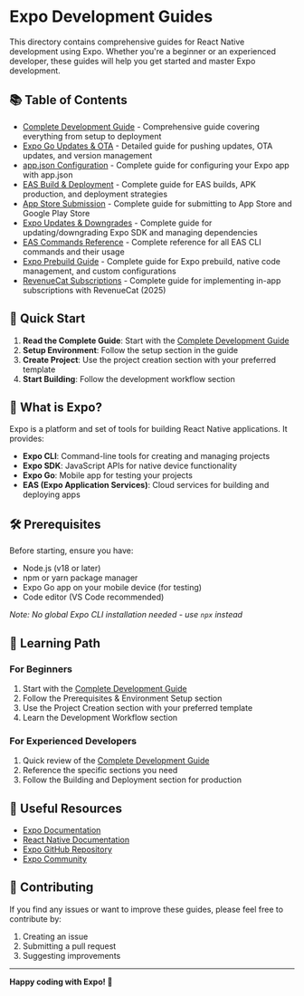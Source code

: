 # Expo Development Guides

This directory contains comprehensive guides for React Native development using Expo. Whether you're a beginner or an experienced developer, these guides will help you get started and master Expo development.

## 📚 Table of Contents

- [Complete Development Guide](./complete-guide.md) - Comprehensive guide covering everything from setup to deployment
- [Expo Go Updates & OTA](./expo-go-updates.md) - Detailed guide for pushing updates, OTA updates, and version management
- [app.json Configuration](./app-json-configuration.md) - Complete guide for configuring your Expo app with app.json
- [EAS Build & Deployment](./eas-build-deployment.md) - Complete guide for EAS builds, APK production, and deployment strategies
- [App Store Submission](./app-store-submission.md) - Complete guide for submitting to App Store and Google Play Store
- [Expo Updates & Downgrades](./expo-updates-downgrades.md) - Complete guide for updating/downgrading Expo SDK and managing dependencies
- [EAS Commands Reference](./eas-commands-reference.md) - Complete reference for all EAS CLI commands and their usage
- [Expo Prebuild Guide](./expo-prebuild-guide.md) - Complete guide for Expo prebuild, native code management, and custom configurations
- [RevenueCat Subscriptions](./revenuecat-subscriptions.md) - Complete guide for implementing in-app subscriptions with RevenueCat (2025)

## 🚀 Quick Start

1. **Read the Complete Guide**: Start with the [Complete Development Guide](./complete-guide.md)
2. **Setup Environment**: Follow the setup section in the guide
3. **Create Project**: Use the project creation section with your preferred template
4. **Start Building**: Follow the development workflow section

## 📱 What is Expo?

Expo is a platform and set of tools for building React Native applications. It provides:

- **Expo CLI**: Command-line tools for creating and managing projects
- **Expo SDK**: JavaScript APIs for native device functionality
- **Expo Go**: Mobile app for testing your projects
- **EAS (Expo Application Services)**: Cloud services for building and deploying apps

## 🛠️ Prerequisites

Before starting, ensure you have:

- Node.js (v18 or later)
- npm or yarn package manager
- Expo Go app on your mobile device (for testing)
- Code editor (VS Code recommended)

_Note: No global Expo CLI installation needed - use `npx` instead_

## 📖 Learning Path

### For Beginners

1. Start with the [Complete Development Guide](./complete-guide.md)
2. Follow the Prerequisites & Environment Setup section
3. Use the Project Creation section with your preferred template
4. Learn the Development Workflow section

### For Experienced Developers

1. Quick review of the [Complete Development Guide](./complete-guide.md)
2. Reference the specific sections you need
3. Follow the Building and Deployment section for production

## 🔗 Useful Resources

- [Expo Documentation](https://docs.expo.dev/)
- [React Native Documentation](https://reactnative.dev/)
- [Expo GitHub Repository](https://github.com/expo/expo)
- [Expo Community](https://forums.expo.dev/)

## 📝 Contributing

If you find any issues or want to improve these guides, please feel free to contribute by:

1. Creating an issue
2. Submitting a pull request
3. Suggesting improvements

---

**Happy coding with Expo! 🎉**
